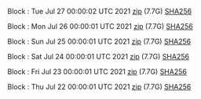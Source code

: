 Block [](https://insight.dash.org/insight/block/): Tue Jul 27 00:00:02 UTC 2021 [zip](https://dash-bootstrap.ams3.digitaloceanspaces.com/mainnet/2021-07-27/bootstrap.dat.zip) (7.7G) [SHA256](https://dash-bootstrap.ams3.digitaloceanspaces.com/mainnet/2021-07-27/sha256.txt)

Block [](https://insight.dash.org/insight/block/): Mon Jul 26 00:00:01 UTC 2021 [zip](https://dash-bootstrap.ams3.digitaloceanspaces.com/mainnet/2021-07-26/bootstrap.dat.zip) (7.7G) [SHA256](https://dash-bootstrap.ams3.digitaloceanspaces.com/mainnet/2021-07-26/sha256.txt)

Block [](https://insight.dash.org/insight/block/): Sun Jul 25 00:00:01 UTC 2021 [zip](https://dash-bootstrap.ams3.digitaloceanspaces.com/mainnet/2021-07-25/bootstrap.dat.zip) (7.7G) [SHA256](https://dash-bootstrap.ams3.digitaloceanspaces.com/mainnet/2021-07-25/sha256.txt)

Block [](https://insight.dash.org/insight/block/): Sat Jul 24 00:00:01 UTC 2021 [zip](https://dash-bootstrap.ams3.digitaloceanspaces.com/mainnet/2021-07-24/bootstrap.dat.zip) (7.7G) [SHA256](https://dash-bootstrap.ams3.digitaloceanspaces.com/mainnet/2021-07-24/sha256.txt)

Block [](https://insight.dash.org/insight/block/): Fri Jul 23 00:00:01 UTC 2021 [zip](https://dash-bootstrap.ams3.digitaloceanspaces.com/mainnet/2021-07-23/bootstrap.dat.zip) (7.7G) [SHA256](https://dash-bootstrap.ams3.digitaloceanspaces.com/mainnet/2021-07-23/sha256.txt)

Block [](https://insight.dash.org/insight/block/): Thu Jul 22 00:00:01 UTC 2021 [zip](https://dash-bootstrap.ams3.digitaloceanspaces.com/mainnet/2021-07-22/bootstrap.dat.zip) (7.7G) [SHA256](https://dash-bootstrap.ams3.digitaloceanspaces.com/mainnet/2021-07-22/sha256.txt)
